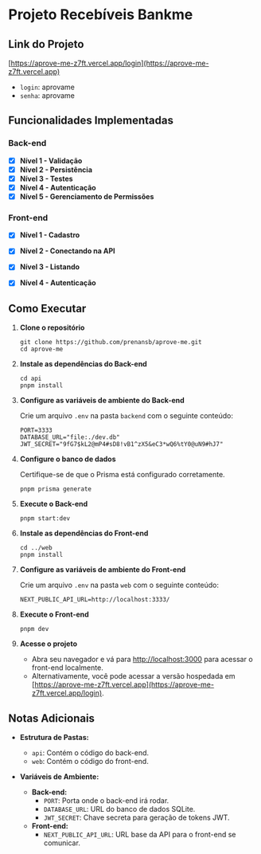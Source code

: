 # Projeto Recebíveis Bankme

## Link do Projeto

[https://aprove-me-z7ft.vercel.app/login](https://aprove-me-z7ft.vercel.app)

*   `login`: aprovame
*   `senha`: aprovame

## Funcionalidades Implementadas

### Back-end

- [x] **Nível 1 - Validação**
- [x] **Nível 2 - Persistência**
- [x] **Nível 3 - Testes**
- [x] **Nível 4 - Autenticação**
- [x] **Nível 5 - Gerenciamento de Permissões**

### Front-end

- [x] **Nível 1 - Cadastro**
- [x] **Nível 2 - Conectando na API**
- [x] **Nível 3 - Listando**
- [x] **Nível 4 - Autenticação**


## Como Executar

1.  **Clone o repositório**
    
        git clone https://github.com/prenansb/aprove-me.git
        cd aprove-me
        
    
2.  **Instale as dependências do Back-end**
    
        cd api
        pnpm install
        
    
3.  **Configure as variáveis de ambiente do Back-end**
    
    Crie um arquivo `.env` na pasta `backend` com o seguinte conteúdo:
    
        PORT=3333
        DATABASE_URL="file:./dev.db"
        JWT_SECRET="9fG7$kL2@mP4#sD8!vB1^zX5&eC3*wQ6%tY0@uN9#hJ7"
        
    
4.  **Configure o banco de dados**
    
    Certifique-se de que o Prisma está configurado corretamente.
    
        pnpm prisma generate
        
    
5.  **Execute o Back-end**
    
        pnpm start:dev
        
    
6.  **Instale as dependências do Front-end**
    
        cd ../web
        pnpm install
        
    
7.  **Configure as variáveis de ambiente do Front-end**
    
    Crie um arquivo `.env` na pasta `web` com o seguinte conteúdo:
    
        NEXT_PUBLIC_API_URL=http://localhost:3333/
        
    
8.  **Execute o Front-end**
    
        pnpm dev
        
    
9.  **Acesse o projeto**
    *   Abra seu navegador e vá para [http://localhost:3000](http://localhost:3000) para acessar o front-end localmente.
    *   Alternativamente, você pode acessar a versão hospedada em [https://aprove-me-z7ft.vercel.app](https://aprove-me-z7ft.vercel.app/login).

Notas Adicionais
----------------
*   **Estrutura de Pastas:**
    *   `api`: Contém o código do back-end.
    *   `web`: Contém o código do front-end.
    
*   **Variáveis de Ambiente:**
    *   **Back-end:**
        *   `PORT`: Porta onde o back-end irá rodar.
        *   `DATABASE_URL`: URL do banco de dados SQLite.
        *   `JWT_SECRET`: Chave secreta para geração de tokens JWT.
    *   **Front-end:**
        *   `NEXT_PUBLIC_API_URL`: URL base da API para o front-end se comunicar.
